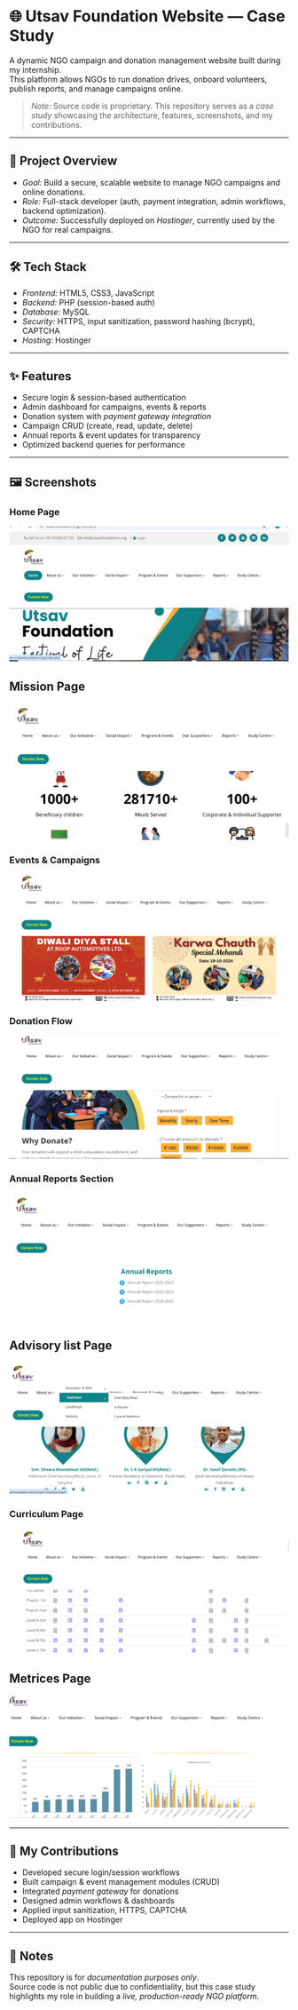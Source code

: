 
# 🌐 Utsav Foundation Website — Case Study  

A dynamic NGO campaign and donation management website built during my internship.  
This platform allows NGOs to run donation drives, onboard volunteers, publish reports, and manage campaigns online.  

> *Note:* Source code is proprietary. This repository serves as a *case study* showcasing the architecture, features, screenshots, and my contributions.  

---

## 🚀 Project Overview  
- *Goal:* Build a secure, scalable website to manage NGO campaigns and online donations.  
- *Role:* Full-stack developer (auth, payment integration, admin workflows, backend optimization).  
- *Outcome:* Successfully deployed on *Hostinger*, currently used by the NGO for real campaigns.  

---

## 🛠 Tech Stack  
- *Frontend:* HTML5, CSS3, JavaScript  
- *Backend:* PHP (session-based auth)  
- *Database:* MySQL  
- *Security:* HTTPS, input sanitization, password hashing (bcrypt), CAPTCHA  
- *Hosting:* Hostinger  

---

## ✨ Features  
- Secure login & session-based authentication  
- Admin dashboard for campaigns, events & reports  
- Donation system with *payment gateway integration*  
- Campaign CRUD (create, read, update, delete)  
- Annual reports & event updates for transparency  
- Optimized backend queries for performance  

---

## 🖼️ Screenshots  

### Home Page  
![Home Screenshot](assets/HomePage.png)  
## Mission Page
![Home Screenshot](assets/Services.png)
### Events & Campaigns  
![Events Screenshot](assets/eventpage.png)  
### Donation Flow  
![Donation Screenshot](assets/donationpage.png)  
### Annual Reports Section  
![Reports Screenshot](assets/Reportpage.png)  
## Advisory list Page
![Advisory Screenshot](assets/Advisorylist.png) 
### Curriculum Page 
![Curriculum Screenshot](assets/Curriculampage.png) 
## Metrices Page
![Metrices Screenshot](assets/metricespage.png)

---

## 📄 My Contributions  
- Developed secure login/session workflows  
- Built campaign & event management modules (CRUD)  
- Integrated *payment gateway* for donations  
- Designed admin workflows & dashboards  
- Applied input sanitization, HTTPS, CAPTCHA  
- Deployed app on Hostinger  

---

## 📢 Notes  
This repository is for *documentation purposes only*.  
Source code is not public due to confidentiality, but this case study highlights my role in building a *live, production-ready NGO platform*.
